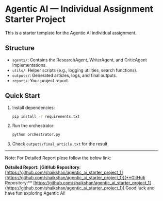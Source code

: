 # Agentic AI — Individual Assignment Starter Project

This is a starter template for the Agentic AI individual assignment.

## Structure
- `agents/`: Contains the ResearchAgent, WriterAgent, and CriticAgent implementations.
- `utils/`: Helper scripts (e.g., logging utilities, search functions).
- `outputs/`: Generated articles, logs, and final outputs.
- `report/`: Your project report.

## Quick Start
1. Install dependencies:
   ```bash
   pip install -r requirements.txt
   ```

2. Run the orchestrator:
   ```bash
   python orchestrator.py
   ```

3. Check `outputs/final_article.txt` for the result.

---

Note: For Detailed Report plese follow the below link:

**Detailed Report:** [**GitHub Repository:** [https://github.com/shaikshan/agentic_ai_starter_project_1](https://github.com/shaikshan/agentic_ai_starter_project_1)](**GitHub Repository:** [https://github.com/shaikshan/agentic_ai_starter_project_1](https://github.com/shaikshan/agentic_ai_starter_project_1))
Good luck and have fun exploring Agentic AI!

